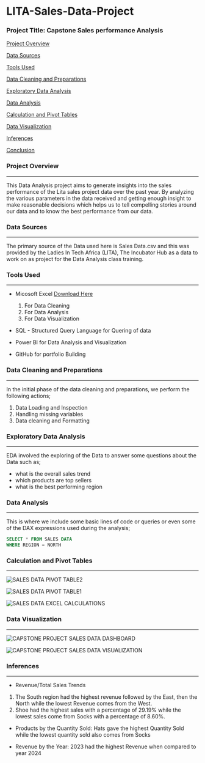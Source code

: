 # LITA-Sales-Data-Project

### Project Title: Capstone Sales performance Analysis

[Project Overview](#project-overview)

[Data Sources](#data-sources)

[Tools Used](#tools-used)

[Data Cleaning and Preparations](#data-cleaning-and-preparations)

[Exploratory Data Analysis](#exploratory-data-analysis)

[Data Analysis](data-analysis)

[Calculation and Pivot Tables](calculation-and-pivot-tables)

[Data Visualization](data-visualization)

[Inferences](inferences)

[Conclusion](conclusion)


### Project Overview
---
This Data Analysis project aims to generate insights into the sales performance of the Lita sales project data over the past year. By analyzing the various parameters in the data received and getting enough insight to make reasonable decisions which helps us to tell compelling stories around our data and to know the best performance from our data.

### Data Sources
---
The primary source of the Data used here is Sales Data.csv and this was provided by the Ladies In Tech Africa (LITA), The Incubator Hub as a data to work on as project for the Data Analysis class training.

### Tools Used 
---
- Micosoft Excel [Download Here](https://www.microsoft.com)
  1. For Data Cleaning
  2. For Data Analysis
  3. For Data Visualization
  
- SQL - Structured Query Language for Quering of data
- Power BI for Data Analysis and Visualization
- GitHub for portfolio Building

### Data Cleaning and Preparations
---
In the initial phase of the data cleaning and preparations, we perform the following actions;
1. Data Loading and Inspection
2. Handling missing variables
3. Data cleaning and Formatting

### Exploratory Data Analysis
---
EDA involved the exploring of the Data to answer some questions about the Data such as;
- what is the overall sales trend
- which products are top sellers
- what is the best performing region

### Data Analysis 
---
This is where we include some basic lines of code or queries or even some of the DAX expressions used during the analysis;

```SQL
SELECT * FROM SALES DATA
WHERE REGION = NORTH
```

### Calculation and Pivot Tables
---
![SALES DATA PIVOT TABLE2](https://github.com/user-attachments/assets/7bb2d607-8354-4db6-a8bc-99e5de7280cf)


![SALES DATA PIVOT TABLE1](https://github.com/user-attachments/assets/7721cefa-fa26-442f-9a53-ec3dd99eeffd)


![SALES DATA EXCEL CALCULATIONS](https://github.com/user-attachments/assets/b7c168a0-36b4-48bb-a315-02008dd9ae1a)


### Data Visualization
---

![CAPSTONE PROJECT SALES DATA DASHBOARD](https://github.com/user-attachments/assets/d4fb7ca4-9376-4736-90b8-d3e8cb7ed85f)


![CAPSTONE PROJECT SALES DATA VISUALIZATION](https://github.com/user-attachments/assets/7423dcb7-959e-4247-9fc4-5eaf5b1fcd1f)


### Inferences
---

- Revenue/Total Sales Trends
  
1. The South region had the highest revenue followed by the East, then the North while the lowest Revenue comes from the West.
2. Shoe had the highest sales with a percentage of 29.19% while the lowest sales come from Socks with a percentage of 8.60%.
   
- Products by the Quantity Sold: Hats gave the highest Quantity Sold while the lowest quantity sold also comes from Socks

- Revenue by the Year: 2023 had the highest Revenue when compared to year 2024

